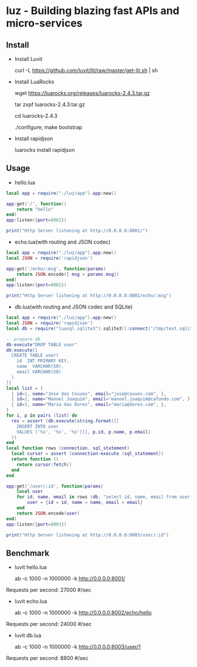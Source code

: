 # luz - Building blazing fast APIs and micro-services

## Install
- Install Luvit

    curl -L https://github.com/luvit/lit/raw/master/get-lit.sh | sh

- Install LuaRocks

    wget https://luarocks.org/releases/luarocks-2.4.3.tar.gz

    tar zxpf luarocks-2.4.3.tar.gz

    cd luarocks-2.4.3

    ./configure; make bootstrap

- Install rapidjson

    luarocks install rapidjson

## Usage
- hello.lua
```Lua
local app = require("./luz/app").app:new()

app:get('/', function()
	return "hello"
end)
app:listen({port=8001})

print("Http Server listening at http://0.0.0.0:8001/")
```

- echo.lua(with routing and JSON codec)
```Lua
local app = require("./luz/app").app:new()
local JSON = require('rapidjson')

app:get('/echo/:msg', function(params)
	return JSON.encode({ msg = params.msg})
end)
app:listen({port=8002})

print("Http Server listening at http://0.0.0.0:8002/echo/:msg")
```

- db.lua(with routing and JSON codec and SQLite)
```Lua
local app = require("./luz/app").app:new()
local JSON = require('rapidjson')
local db = require("luasql.sqlite3").sqlite3():connect("/tmp/test.sqlite3")

-- prepare db
db:execute"DROP TABLE user"
db:execute[[
  CREATE TABLE user(
    id  INT PRIMARY KEY,
    name  VARCHAR(50),
    email VARCHAR(50)
  )
]]
local list = {
  { id=1, name="Jose das Couves", email="jose@couves.com", },
  { id=2, name="Manoel Joaquim", email="manoel.joaquim@cafundo.com", },
  { id=3, name="Maria das Dores", email="maria@dores.com", },
}
for i, p in pairs (list) do
  res = assert (db:execute(string.format([[
    INSERT INTO user
    VALUES ('%s', '%s', '%s')]], p.id, p.name, p.email)
  ))
end
local function rows (connection, sql_statement)
  local cursor = assert (connection:execute (sql_statement))
  return function ()
    return cursor:fetch()
  end
end

app:get('/user/:id', function(params)
	local user
	for id, name, email in rows (db, "select id, name, email from user where id = "..params.id) do
		user = {id = id, name = name, email = email}
	end
	return JSON.encode(user)
end)
app:listen({port=8003})

print("Http Server listening at http://0.0.0.0:8003/user/:id")
```

## Benchmark
- luvit hello.lua

    ab -c 1000 -n 1000000 -k http://0.0.0.0:8001/

Requests per second: 27000 #/sec

- luvit echo.lua

    ab -c 1000 -n 1000000 -k http://0.0.0.0:8002/echo/hello

Requests per second: 24000 #/sec

- luvit db.lua

    ab -c 1000 -n 1000000 -k http://0.0.0.0:8003/user/1

Requests per second: 8800 #/sec